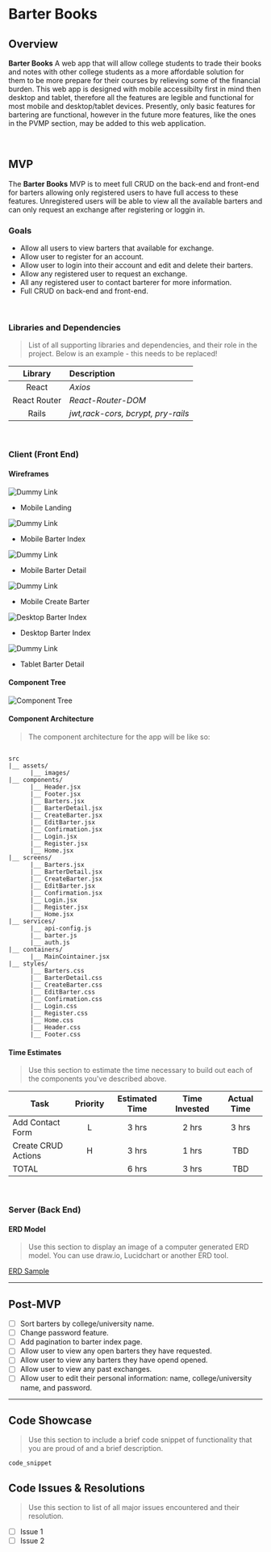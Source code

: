 # Barter Books

## Overview

**Barter Books** A web app that will allow college students to trade their books and notes with other college students as a more affordable solution for them to be more prepare for their courses by relieving some of the financial burden. This web app is designed with mobile accessibilty first in mind then desktop and tablet, therefore all the features are legible and functional for most mobile and desktop/tablet devices. Presently, only basic features for bartering are functional, however in the future more features, like the ones in the PVMP section, may be added to this web application. 

<br>

## MVP

The **Barter Books** MVP is to meet full CRUD on the back-end and front-end for barters allowing only registered users to have full access to these features. Unregistered users will be able to view all the available barters and can only request an exchange after registering or loggin in. 

### Goals

- Allow all users to view barters that available for exchange.
- Allow user to register for an account.
- Allow user to login into their account and edit and delete their barters.
- Allow any registered user to request an exchange.
- All any registered user to contact barterer for more information.
- Full CRUD on back-end and front-end.

<br>

### Libraries and Dependencies

>List of all supporting libraries and dependencies, and their role in the project. Below is an example - this needs to be replaced!

|     Library      | Description                                |
| :--------------: | :----------------------------------------- |
|      React       | _Axios_ |
|   React Router   | _React-Router-DOM_ |
| Rails | _jwt,rack-cors, bcrypt, pry-rails_ |

<br>

### Client (Front End)

#### Wireframes

![Dummy Link](url)

- Mobile Landing

![Dummy Link](url)

- Mobile Barter Index

![Dummy Link](url)

- Mobile Barter Detail 

![Dummy Link](url)

- Mobile Create Barter

![Desktop Barter Index](https://www.figma.com/file/8GXDO9ps9ghyWnC795s0JQ/BarterBooks?node-id=1%3A3)

- Desktop Barter Index

![Dummy Link](url)

- Tablet Barter Detail 

#### Component Tree

![Component Tree](https://user-images.githubusercontent.com/43050919/126587410-01d3f967-f7d6-4df2-ab58-b54e9835f95c.png)


#### Component Architecture

> The component architecture for the app will be like so:

``` structure

src
|__ assets/
      |__ images/
|__ components/
      |__ Header.jsx
      |__ Footer.jsx
      |__ Barters.jsx
      |__ BarterDetail.jsx
      |__ CreateBarter.jsx
      |__ EditBarter.jsx
      |__ Confirmation.jsx
      |__ Login.jsx
      |__ Register.jsx
      |__ Home.jsx
|__ screens/
      |__ Barters.jsx
      |__ BarterDetail.jsx
      |__ CreateBarter.jsx
      |__ EditBarter.jsx
      |__ Confirmation.jsx
      |__ Login.jsx
      |__ Register.jsx
      |__ Home.jsx
|__ services/
      |__ api-config.js
      |__ barter.js
      |__ auth.js
|__ containers/
      |__ MainCointainer.jsx
|__ styles/
      |__ Barters.css
      |__ BarterDetail.css
      |__ CreateBarter.css
      |__ EditBarter.css
      |__ Confirmation.css
      |__ Login.css
      |__ Register.css
      |__ Home.css
      |__ Header.css
      |__ Footer.css

```

#### Time Estimates

> Use this section to estimate the time necessary to build out each of the components you've described above.

| Task                | Priority | Estimated Time | Time Invested | Actual Time |
| ------------------- | :------: | :------------: | :-----------: | :---------: |
| Add Contact Form    |    L     |     3 hrs      |     2 hrs     |    3 hrs    |
| Create CRUD Actions |    H     |     3 hrs      |     1 hrs     |     TBD     |
| TOTAL               |          |     6 hrs      |     3 hrs     |     TBD     |


<br>

### Server (Back End)

#### ERD Model

> Use this section to display an image of a computer generated ERD model. You can use draw.io, Lucidchart or another ERD tool.

[ERD Sample](https://app.diagrams.net/?libs=general;uml)
<br>

***

## Post-MVP

- [ ] Sort barters by college/university name.
- [ ] Change password feature.
- [ ] Add pagination to barter index page.
- [ ] Allow user to view any open barters they have requested.
- [ ] Allow user to view any barters they have opend opened.
- [ ] Allow user to view any past exchanges.
- [ ] Allow user to edit their personal information: name, college/university name, and password.

***

## Code Showcase

> Use this section to include a brief code snippet of functionality that you are proud of and a brief description.
```
code_snippet
```

## Code Issues & Resolutions

> Use this section to list of all major issues encountered and their resolution.
- [ ] Issue 1 
- [ ] Issue 2
